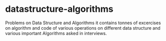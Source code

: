# datastructure-algorithms
 Problems on Data Structure and Algorithms
 it contains tonnes of excercises on algorithm and code of various operations on different data structure and various important Algorithms asked in interviews.
